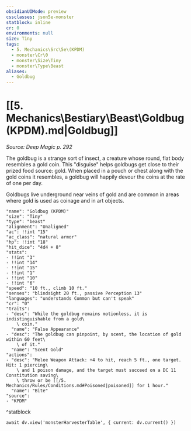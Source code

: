 ```yaml
---
obsidianUIMode: preview
cssclasses: json5e-monster
statblock: inline
cr: 0
environments: null
size: Tiny
tags:
  - 5. Mechanics\Src\5e\(KPDM)
  - monster\Cr\0
  - monster\Size\Tiny
  - monster\Type\Beast
aliases:
  - Goldbug
---
```

# [[5. Mechanics\Bestiary\Beast\Goldbug (KPDM).md|Goldbug]]
*Source: Deep Magic p. 292*

The goldbug is a strange sort of insect, a creature whose round, flat body resembles a gold coin. This "disguise" helps goldbugs get close to their prized food source: gold. When placed in a pouch or chest along with the gold coins it resembles, a goldbug will happily devour the coins at the rate of one per day.

Goldbugs live underground near veins of gold and are common in areas where gold is used as coinage and in art objects.

```statblock
"name": "Goldbug (KPDM)"
"size": "Tiny"
"type": "beast"
"alignment": "Unaligned"
"ac": !!int "15"
"ac_class": "natural armor"
"hp": !!int "18"
"hit_dice": "4d4 + 8"
"stats":
- !!int "3"
- !!int "14"
- !!int "15"
- !!int "1"
- !!int "10"
- !!int "6"
"speed": "10 ft., climb 10 ft."
"senses": "blindsight 20 ft., passive Perception 13"
"languages": "understands Common but can't speak"
"cr": "0"
"traits":
- "desc": "While the goldbug remains motionless, it is indistinguishable from a gold\
    \ coin."
  "name": "False Appearance"
- "desc": "The goldbug can pinpoint, by scent, the location of gold within 60 feet\
    \ of it."
  "name": "Scent Gold"
"actions":
- "desc": "Melee Weapon Attack: +4 to hit, reach 5 ft., one target. Hit: 1 piercing\
    \ and 1 poison damage, and the target must succeed on a DC 11 Constitution saving\
    \ throw or be [[/5. Mechanics/Rules/Conditions.md#Poisoned|poisoned]] for 1 hour."
  "name": "Bite"
"source":
- "KPDM"
```
^statblock

```dataviewjs
await dv.view('monsterHarvesterTable', { current: dv.current() })
```
